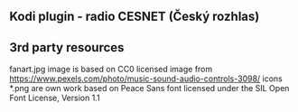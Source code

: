 ## Kodi plugin - radio CESNET (Český rozhlas)

## 3rd party resources

fanart.jpg image is based on CC0 licensed image from https://www.pexels.com/photo/music-sound-audio-controls-3098/
icons *.png are own work based on Peace Sans font licensed under the SIL Open Font License, Version 1.1

